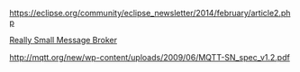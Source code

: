 https://eclipse.org/community/eclipse_newsletter/2014/february/article2.php

[Really Small Message Broker](https://www.ibm.com/developerworks/community/groups/service/html/communityview?communityUuid=d5bedadd-e46f-4c97-af89-22d65ffee070)

http://mqtt.org/new/wp-content/uploads/2009/06/MQTT-SN_spec_v1.2.pdf

